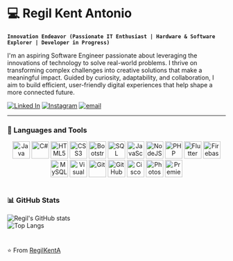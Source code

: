 # 💻 Regil Kent Antonio

**`Innovation Endeavor (Passionate IT Enthusiast | Hardware & Software Explorer | Developer in Progress)`**

I'm an aspiring Software Engineer passionate about leveraging the innovations of technology to solve real-world problems. I thrive on transforming complex challenges into creative solutions that make a meaningful impact. Guided by curiosity, adaptability, and collaboration, I aim to build efficient, user-friendly digital experiences that help shape a more connected future.

   <p align="left">
      <a href="https://linkedin.com/in/regil-kent-antonio">
         <img alt="Linked In" title="Linked In" src="https://custom-icon-badges.demolab.com/badge/LinkedIn-Connect-0077B5?style=for-the-badge&logo=linkedin&logoColor=white"/></a> 
      <a href="https://www.instagram.com/xregill/">
  <img alt="Instagram" title="Follow me on Instagram" 
       src="https://img.shields.io/badge/Instagram-E4405F?style=for-the-badge&logo=instagram&logoColor=white"/></a>
      <a href="regilkentantonio@gmail.com">
  <img alt="email" title="Email me" 
       src="https://img.shields.io/badge/Email-D14836?style=for-the-badge&logo=gmail&logoColor=white"/>
      </a>
      
   </p>

---

### 🧰 Languages and Tools

<p align="center">
  <img alt="Java" width="40px" src="https://cdn.jsdelivr.net/gh/devicons/devicon/icons/java/java-original.svg"/>
  <img alt="C#" width="40px" src="https://cdn.jsdelivr.net/gh/devicons/devicon/icons/csharp/csharp-original.svg"/>
  <img alt="HTML5" width="40px" src="https://cdn.jsdelivr.net/gh/devicons/devicon/icons/html5/html5-original.svg"/>
  <img alt="CSS3" width="40px" src="https://cdn.jsdelivr.net/gh/devicons/devicon/icons/css3/css3-original.svg"/>
  <img alt="Bootstrap" width="40px" src="https://cdn.jsdelivr.net/gh/devicons/devicon/icons/bootstrap/bootstrap-original.svg"/>
  <img alt="SQL Server" width="40px" src="https://img.icons8.com/color/48/000000/microsoft-sql-server.png"/>
  <img alt="JavaScript" width="40px" src="https://cdn.jsdelivr.net/gh/devicons/devicon/icons/javascript/javascript-original.svg"/>
  <img alt="NodeJS" width="40px" src="https://cdn.jsdelivr.net/gh/devicons/devicon/icons/nodejs/nodejs-original.svg"/>
  <img alt="PHP" width="40px" src="https://cdn.jsdelivr.net/gh/devicons/devicon/icons/php/php-original.svg"/>
  <img alt="Flutter" width="40px" src="https://cdn.jsdelivr.net/gh/devicons/devicon/icons/flutter/flutter-original.svg"/>
  <img alt="Firebase" width="40px" src="https://cdn.jsdelivr.net/gh/devicons/devicon/icons/firebase/firebase-plain.svg"/>
  <img alt="MySQL" width="40px" src="https://cdn.jsdelivr.net/gh/devicons/devicon/icons/mysql/mysql-original.svg"/>
  <img alt="Visual Studio" width="40px" src="https://img.icons8.com/color/48/000000/visual-studio.png"/>
  <img alt="Git" width="40px" src="https://cdn.jsdelivr.net/gh/devicons/devicon/icons/git/git-original.svg"/>
  <img alt="GitHub" width="40px" src="https://img.icons8.com/fluency/48/000000/github.png"/>
  <img alt="Cisco" width="40px" src="https://upload.wikimedia.org/wikipedia/commons/0/08/Cisco_logo_blue_2016.svg"/>
  <img alt="Photoshop" width="40px" src="https://img.icons8.com/color/48/000000/adobe-photoshop.png"/>
  <img alt="Premiere Pro" width="40px" src="https://img.icons8.com/color/48/000000/adobe-premiere-pro.png"/>
</p>

#

### 📊 GitHub Stats
![Regil's GitHub stats](https://github-readme-stats.vercel.app/api?username=RegilKentA&show_icons=true&theme=tokyonight)  
![Top Langs](https://github-readme-stats.vercel.app/api/top-langs/?username=RegilKentA&layout=compact&theme=tokyonight)

#

⭐️ From [RegilKentA](https://github.com/RegilKentA)

<!--
**RegilKentA/RegilKentA** is a ✨ _special_ ✨ repository because its `README.md` (this file) appears on your GitHub profile.

Here are some ideas to get you started:

- 🔭 I’m currently working on ...
- 🌱 I’m currently learning ...
- 👯 I’m looking to collaborate on ...
- 🤔 I’m looking for help with ...
- 💬 Ask me about ...
- 📫 How to reach me: ...
- 😄 Pronouns: ...
- ⚡ Fun fact: ...
-->
